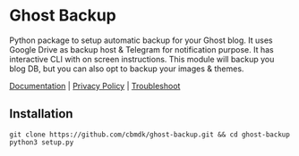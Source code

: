 # Ghost Backup

Python package to setup automatic backup for your Ghost blog. It uses Google Drive as backup host & Telegram for notification purpose. It has interactive CLI with on screen instructions. This module will backup you blog DB, but you can also opt to backup your images & themes.

[Documentation](https://goo.gl/X5kjZi) | [Privacy Policy](https://goo.gl/X5kjZi#privacypolicy) | [Troubleshoot](https://goo.gl/X5kjZi#troubleshooting)

## Installation
```
git clone https://github.com/cbmdk/ghost-backup.git && cd ghost-backup
python3 setup.py
```
